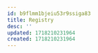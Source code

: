 ```yaml
---
id: b9flmm1bjeiu53r9ssiga83
title: Registry
desc: ''
updated: 1718210231964
created: 1718210231964
---
```

